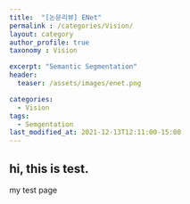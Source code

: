 ```yaml
---
title:  "[논문리뷰] ENet"
permalink : /categories/Vision/
layout: category
author_profile: true
taxonomy : Vision

excerpt: "Semantic Segmentation"
header:
  teaser: /assets/images/enet.png

categories:
  - Vision
tags:
  - Semgentation
last_modified_at: 2021-12-13T12:11:00-15:00
---
```


## hi, this is test. 
my test page